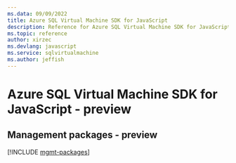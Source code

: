 ```yaml
---
ms.data: 09/09/2022
title: Azure SQL Virtual Machine SDK for JavaScript
description: Reference for Azure SQL Virtual Machine SDK for JavaScript
ms.topic: reference
author: xirzec
ms.devlang: javascript
ms.service: sqlvirtualmachine
ms.author: jeffish
---
```

# Azure SQL Virtual Machine SDK for JavaScript - preview

## Management packages - preview
[!INCLUDE [mgmt-packages](sql-virtual-machine-mgmt-index.md)]